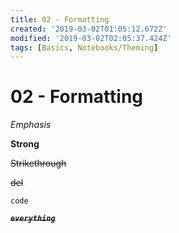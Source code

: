 ```yaml
---
title: 02 - Formatting
created: '2019-03-02T01:05:12.672Z'
modified: '2019-03-02T02:05:37.424Z'
tags: [Basics, Notebooks/Theming]
---
```


# 02 - Formatting

_Emphasis_

**Strong**

~~Strikethrough~~

<del>del</del>

`code`

~~_**`everything`**_~~
